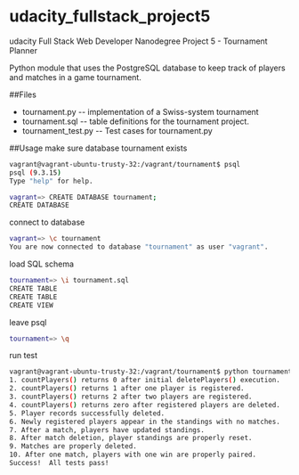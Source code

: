 # udacity_fullstack_project5
udacity Full Stack Web Developer Nanodegree Project 5 - Tournament Planner

Python module that uses the PostgreSQL database to keep track of players and matches in a game tournament.

##Files
* tournament.py -- implementation of a Swiss-system tournament
* tournament.sql -- table definitions for the tournament project.
* tournament_test.py -- Test cases for tournament.py

##Usage
make sure database tournament exists
```bash
vagrant@vagrant-ubuntu-trusty-32:/vagrant/tournament$ psql
psql (9.3.15)
Type "help" for help.

vagrant=> CREATE DATABASE tournament;
CREATE DATABASE
```
connect to database
```bash
vagrant=> \c tournament
You are now connected to database "tournament" as user "vagrant".
```
load SQL schema
```bash
tournament=> \i tournament.sql
CREATE TABLE
CREATE TABLE
CREATE VIEW
```
leave psql
```bash
tournament=> \q
```
run test
```bash
vagrant@vagrant-ubuntu-trusty-32:/vagrant/tournament$ python tournament_test.py
1. countPlayers() returns 0 after initial deletePlayers() execution.
2. countPlayers() returns 1 after one player is registered.
3. countPlayers() returns 2 after two players are registered.
4. countPlayers() returns zero after registered players are deleted.
5. Player records successfully deleted.
6. Newly registered players appear in the standings with no matches.
7. After a match, players have updated standings.
8. After match deletion, player standings are properly reset.
9. Matches are properly deleted.
10. After one match, players with one win are properly paired.
Success!  All tests pass!
```